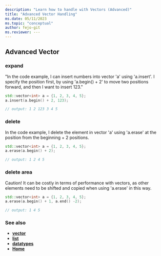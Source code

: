 ```yaml
---
description: "Learn how to handle with Vectors (Advanced)"
title: "Advanced Vector Handling"
ms.date: 05/11/2023
ms.topic: "conceptual"
author: fejo-git
ms.reviewer: ---
---
```


## Advanced Vector

### expand

"In the code example, I can insert numbers into vector 'a' using 'a.insert'. I specify the position first, by using 'a.begin() + 2' to move two positions forward, and then I want to insert 123."

```cpp
std::vector<int> a = {1, 2, 3, 4, 5};
a.insert(a.begin() + 2, 123);

// output: 1 2 123 3 4 5

```

### delete

In the code example, I delete the element in vector 'a' using 'a.erase' at the position from the beginning + 2 positions.

```cpp
std::vector<int> a = {1, 2, 3, 4, 5};
a.erase(a.begin() + 2);

// output: 1 2 4 5

```

### delete area

Caution! It can be costly in terms of performance with vectors, as other elements need to be shifted and copied when using 'a.erase' in this way.

```cpp
std::vector<int> a = {1, 2, 3, 4, 5};
a.erase(a.begin() + 1, a.end() -2);

// output: 1 4 5

```

### See also

- **[vector](../docs/vector.md)**
- **[list](../docs/list_vs_vector.md)**
- **[datatypes](../docs/datatypes.md)**
- **[Home](../README.md)**
